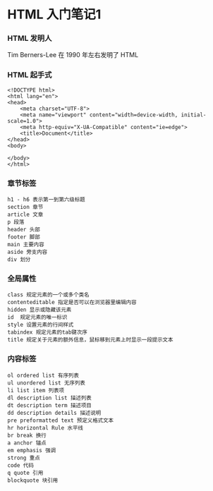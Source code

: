 # HTML 入门笔记1

### HTML 发明人

Tim Berners-Lee 在 1990 年左右发明了 HTML

### HTML 起手式

```
<!DOCTYPE html>
<html lang="en">
<head>
    <meta charset="UTF-8">
    <meta name="viewport" content="width=device-width, initial-scale=1.0">
    <meta http-equiv="X-UA-Compatible" content="ie=edge">
    <title>Document</title>
</head>
<body>
    
</body>
</html>
```

### 章节标签

```
h1 - h6 表示第一到第六级标题
section 章节
article 文章
p 段落
header 头部
footer 脚部
main 主要内容
aside 旁支内容
div 划分

```

### 全局属性

```
class 规定元素的一个或多个类名
contenteditable 指定是否可以在浏览器里编辑内容
hidden 显示或隐藏该元素
id  规定元素的唯一标识
style 设置元素的行间样式
tabindex 规定元素的tab键次序
title 规定关于元素的额外信息，鼠标移到元素上时显示一段提示文本

```

### 内容标签

```
ol ordered list 有序列表
ul unordered list 无序列表
li list item 列表项
dl description list 描述列表
dt description term 描述项目
dd description details 描述说明
pre preformatted text 预定义格式文本
hr horizontal Rule 水平线
br break 换行
a anchor 锚点
em emphasis 强调
strong 重点
code 代码
q quote 引用
blockquote 块引用
```